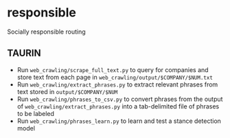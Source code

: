 # responsible
Socially responsible routing

## TAURIN
* Run `web_crawling/scrape_full_text.py` to query for companies and store text from each page in `web_crawling/output/$COMPANY/$NUM.txt`
* Run `web_crawling/extract_phrases.py` to extract relevant phrases from text stored in `output/$COMPANY/$NUM`
* Run `web_crawling/phrases_to_csv.py` to convert phrases from the output of `web_crawling/extract_phrases.py` into a tab-delimited file of phrases to be labeled
* Run `web_crawling/phrases_learn.py` to learn and test a stance detection model